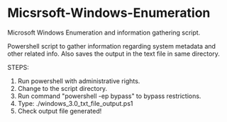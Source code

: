 # Micsrsoft-Windows-Enumeration
Microsoft Windows Enumeration and information gathering script.


Powershell script to gather information regarding system metadata and other related info.
Also saves the output in the text file in same directory.

STEPS:
1. Run powershell with administrative rights.
2. Change to the script directory.
3. Run command "powershell -ep bypass" to bypass restrictions.
4. Type: ./windows_3.0_txt_file_output.ps1
5. Check output file generated!

